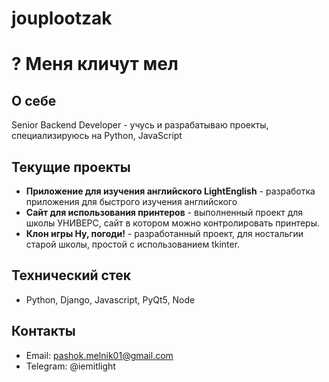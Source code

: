 # jouplootzak
# ? Меня кличут мел

##  О себе 
Senior Backend Developer - учусь и разрабатываю проекты, специализируюсь на Python, JavaScript

## Текущие проекты
- **Приложение для изучения английского LightEnglish** - разработка приложения для быстрого изучения английского
- **Сайт для использования принтеров** - выполненный проект для школы УНИВЕРС, сайт в котором можно контролировать принтеры.
- **Клон игры Ну, погоди!** - разработанный проект, для ностальгии старой школы, простой с использованием tkinter.

## Технический стек
- Python, Django, Javascript, PyQt5, Node

## Контакты
- Email: pashok.melnik01@gmail.com
- Telegram: @iemitlight
  
